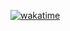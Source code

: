 [![wakatime](https://wakatime.com/badge/user/005260f2-aca3-4edd-b972-ebeb8e50b126.svg)](https://wakatime.com/@005260f2-aca3-4edd-b972-ebeb8e50b126)
